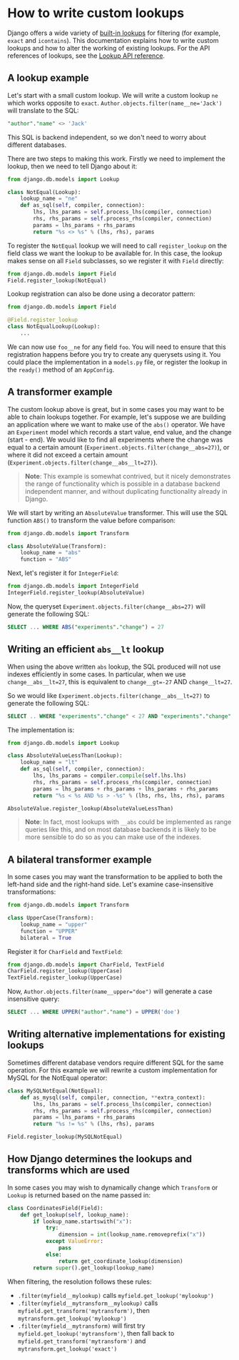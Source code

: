 # How to write custom lookups

Django offers a wide variety of [built-in lookups](../../ref/models/querysets/#field-lookups) for filtering (for example, `exact` and `icontains`). This documentation explains how to write custom lookups and how to alter the working of existing lookups. For the API references of lookups, see the [Lookup API reference](../../ref/models/lookups/).

## A lookup example

Let's start with a small custom lookup. We will write a custom lookup `ne` which works opposite to `exact`. `Author.objects.filter(name__ne='Jack')` will translate to the SQL:

```sql
"author"."name" <> 'Jack'
```

This SQL is backend independent, so we don't need to worry about different databases.

There are two steps to making this work. Firstly we need to implement the lookup, then we need to tell Django about it:

```python
from django.db.models import Lookup

class NotEqual(Lookup):
    lookup_name = "ne"
    def as_sql(self, compiler, connection):
        lhs, lhs_params = self.process_lhs(compiler, connection)
        rhs, rhs_params = self.process_rhs(compiler, connection)
        params = lhs_params + rhs_params
        return "%s <> %s" % (lhs, rhs), params
```

To register the `NotEqual` lookup we will need to call `register_lookup` on the field class we want the lookup to be available for. In this case, the lookup makes sense on all `Field` subclasses, so we register it with `Field` directly:

```python
from django.db.models import Field
Field.register_lookup(NotEqual)
```

Lookup registration can also be done using a decorator pattern:

```python
from django.db.models import Field

@Field.register_lookup
class NotEqualLookup(Lookup):
    ...
```

We can now use `foo__ne` for any field `foo`. You will need to ensure that this registration happens before you try to create any querysets using it. You could place the implementation in a `models.py` file, or register the lookup in the `ready()` method of an `AppConfig`.

## A transformer example

The custom lookup above is great, but in some cases you may want to be able to chain lookups together. For example, let's suppose we are building an application where we want to make use of the `abs()` operator. We have an `Experiment` model which records a start value, end value, and the change (start - end). We would like to find all experiments where the change was equal to a certain amount (`Experiment.objects.filter(change__abs=27)`), or where it did not exceed a certain amount (`Experiment.objects.filter(change__abs__lt=27)`).

> **Note**: This example is somewhat contrived, but it nicely demonstrates the range of functionality which is possible in a database backend independent manner, and without duplicating functionality already in Django.

We will start by writing an `AbsoluteValue` transformer. This will use the SQL function `ABS()` to transform the value before comparison:

```python
from django.db.models import Transform

class AbsoluteValue(Transform):
    lookup_name = "abs"
    function = "ABS"
```

Next, let's register it for `IntegerField`:

```python
from django.db.models import IntegerField
IntegerField.register_lookup(AbsoluteValue)
```

Now, the queryset `Experiment.objects.filter(change__abs=27)` will generate the following SQL:

```sql
SELECT ... WHERE ABS("experiments"."change") = 27
```

## Writing an efficient `abs__lt` lookup

When using the above written `abs` lookup, the SQL produced will not use indexes efficiently in some cases. In particular, when we use `change__abs__lt=27`, this is equivalent to `change__gt=-27` AND `change__lt=27`.

So we would like `Experiment.objects.filter(change__abs__lt=27)` to generate the following SQL:

```sql
SELECT .. WHERE "experiments"."change" < 27 AND "experiments"."change" > -27
```

The implementation is:

```python
from django.db.models import Lookup

class AbsoluteValueLessThan(Lookup):
    lookup_name = "lt"
    def as_sql(self, compiler, connection):
        lhs, lhs_params = compiler.compile(self.lhs.lhs)
        rhs, rhs_params = self.process_rhs(compiler, connection)
        params = lhs_params + rhs_params + lhs_params + rhs_params
        return "%s < %s AND %s > -%s" % (lhs, rhs, lhs, rhs), params

AbsoluteValue.register_lookup(AbsoluteValueLessThan)
```

> **Note**: In fact, most lookups with `__abs` could be implemented as range queries like this, and on most database backends it is likely to be more sensible to do so as you can make use of the indexes.

## A bilateral transformer example

In some cases you may want the transformation to be applied to both the left-hand side and the right-hand side. Let's examine case-insensitive transformations:

```python
from django.db.models import Transform

class UpperCase(Transform):
    lookup_name = "upper"
    function = "UPPER"
    bilateral = True
```

Register it for `CharField` and `TextField`:

```python
from django.db.models import CharField, TextField
CharField.register_lookup(UpperCase)
TextField.register_lookup(UpperCase)
```

Now, `Author.objects.filter(name__upper="doe")` will generate a case insensitive query:

```sql
SELECT ... WHERE UPPER("author"."name") = UPPER('doe')
```

## Writing alternative implementations for existing lookups

Sometimes different database vendors require different SQL for the same operation. For this example we will rewrite a custom implementation for MySQL for the NotEqual operator:

```python
class MySQLNotEqual(NotEqual):
    def as_mysql(self, compiler, connection, **extra_context):
        lhs, lhs_params = self.process_lhs(compiler, connection)
        rhs, rhs_params = self.process_rhs(compiler, connection)
        params = lhs_params + rhs_params
        return "%s != %s" % (lhs, rhs), params

Field.register_lookup(MySQLNotEqual)
```

## How Django determines the lookups and transforms which are used

In some cases you may wish to dynamically change which `Transform` or `Lookup` is returned based on the name passed in:

```python
class CoordinatesField(Field):
    def get_lookup(self, lookup_name):
        if lookup_name.startswith("x"):
            try:
                dimension = int(lookup_name.removeprefix("x"))
            except ValueError:
                pass
            else:
                return get_coordinate_lookup(dimension)
        return super().get_lookup(lookup_name)
```

When filtering, the resolution follows these rules:
- `.filter(myfield__mylookup)` calls `myfield.get_lookup('mylookup')`
- `.filter(myfield__mytransform__mylookup)` calls `myfield.get_transform('mytransform')`, then `mytransform.get_lookup('mylookup')`
- `.filter(myfield__mytransform)` will first try `myfield.get_lookup('mytransform')`, then fall back to `myfield.get_transform('mytransform')` and `mytransform.get_lookup('exact')`